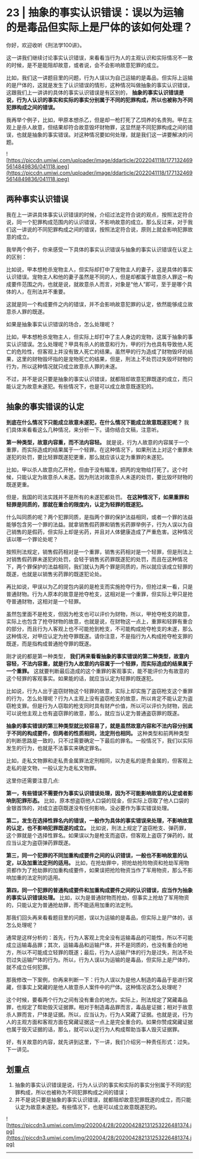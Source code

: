# 23 | 抽象的事实认识错误：误以为运输的是毒品但实际上是尸体的该如何处理？

你好，欢迎收听《刑法学100讲》。

这一讲我们继续讨论事实认识错误，来看看当行为人的主观认识和实际情况不一致的时候，是不是能阻却故意，或者说，会不会影响故意犯罪的成立。

比如，我们这一讲题目里的问题，行为人误以为自己运输的是毒品，但实际上运输的是尸体的，这就是发生了认识错误的情形，这种情况叫做抽象的事实认识错误，这跟我们上一讲讲的具体的事实认识错误是有区别的， **抽象的事实认识错误是说，行为人认识的事实和实际的事实分别属于不同的犯罪构成，所以也被称为不同犯罪构成之间的错误。**

我再举个例子，比如，甲原本想杀乙，但是却一枪打死了乙饲养的名贵狗。甲在主观上是杀人故意，但结果却符合故意毁坏财物罪，这显然是不同犯罪构成之间的错误，也就是抽象的事实错误。对这种情况要如何处理，就是我们这一讲要解决的问题。

![https://piccdn.umiwi.com/uploader/image/ddarticle/2022041118/1771324695614849836/041118.jpeg](https://piccdn.umiwi.com/uploader/image/ddarticle/2022041118/1771324695614849836/041118.jpeg)

## 两种事实认识错误

我在上一讲讲具体事实认识错误的时候，介绍过法定符合说的观点，按照法定符合说，同一个犯罪构成范围内的认识错误，不影响故意的成立。那么反过来，对于我们这一讲说的不同犯罪构成之间的错误，按照法定符合说，原则上就会影响犯罪故意的成立。

我举两个例子，你来感受一下具体的事实认识错误与抽象的事实认识错误在认定上的区别：

比如说，甲本想枪杀宠物主人，但实际却打中了宠物主人的妻子，这是具体的事实认识错误。宠物主人和他的妻子虽然是不同的人，但是却都属于故意杀人罪这一构成要件范围之内，也就是说，就故意杀人而言，对象是“他人”即可，至于是哪个具体的人，在刑法并不重要。

这就是同一个构成要件之内的错误，并不会影响故意犯罪的认定，依然能够成立故意杀人罪的既遂。

如果是抽象事实认识错误的场合，怎么处理呢？

比如，甲本想枪杀宠物主人，但实际上却打中了主人身边的宠物，这属于抽象的事实认识错误。怎么处理呢？甲具有杀人的故意和行为，甲的行为也具有导致他人死亡的危险性，但客观上并没有致人死亡的结果。虽然甲的行为造成了财物毁坏的结果，这里的财物毁坏指的是宠物死亡的结果，但是，刑法上不处罚过失毁坏财物的行为，所以这种情况就只成立故意杀人罪的未遂。

不过，并不是说只要是抽象的事实认识错误，就都阻却故意犯罪既遂的成立，而只能认定为故意未遂犯。有些情况下，也是可以成立故意既遂犯的。

## 抽象的事实错误的认定

 **到底在什么情况下只能成立故意未遂犯，在什么情况下能成立故意既遂犯呢？** 我们具体来看看这么几种情况，来分析一下。请你结合文稿，注意听。

 **第一种类型，故意内容重，而不法内容轻。** 就是说，行为人故意的内容属于一个重罪，而实际造成的结果属于一个轻罪。在这种情况下，如果刑法上对这个重罪未遂犯的处罚，要比轻罪既遂犯更重，那么就应该认定为重罪的未遂犯。

比如，甲以杀人故意向乙开枪，但由于没有瞄准，把丙的宠物给打死了。这个时候，只能认定为故意杀人未遂。因为刑法对故意杀人未遂的处罚，要比毁坏财物的既遂更重。

但是，我国的司法实践并不是所有的未遂犯都处罚。 **在这种情况下，如果重罪和轻罪是同质的，那就在重合的限度内，认定为轻罪的既遂犯。**

什么叫同质的呢？两个犯罪同质，是指两个罪的保护法益相同，或者一个罪的法益能够包含另一个罪的法益。就拿销售假药罪和销售劣药罪举例子，行为人误以为自己销售的是假药，但实际上却是劣药，并且对人体健康造成了严重危害。这种情况该以哪一个罪论处呢？

按照刑法规定，销售假药相对是一个重罪，销售劣药相对是一个轻罪，但是刑法上对销售假药罪未遂犯的处罚，会轻于销售劣药罪既遂犯的处罚，而且在这种情况下，两个罪保护的法益相同，我们就认为两个罪是同质的，所以就应该成立轻罪的既遂，也就是以销售劣药罪的既遂犯论处。

再比如说，甲误以为乙的提包内装的是枪支而实施抢夺行为，但抢过来一看，只是普通财物。行为人原本的故意是抢夺枪支，这相对是一个重罪，但实际上甲只是抢夺普通财物，这相对是一个轻罪。

虽然包里面不是枪支，但因为枪支也可以评价为财物，所以，甲抢夺枪支的故意，实际上也包含了抢夺财物的故意，也就是说，在财物这一点上，重罪和轻罪有重合的部分，而且行为人客观上也不可能抢到枪支，不可能构成抢夺枪支的未遂，那么这种情况，对甲应认定为抢夺罪既遂。请你注意，不是指行为人构成抢夺枪支罪的既遂，而是指构成普通抢夺罪的既遂。

刚才说的都是第一种类型， **我们再来看看抽象的事实错误的第二种类型，故意内容轻，不法内容重，就是行为人故意的内容属于一个轻罪，而实际造成的结果属于一个重罪。** 这就要判断最后造成的这个重罪的客观事实，能不能评价为有故意的这个轻罪的客观事实。如果能的话，就应当认定为轻罪的既遂犯。

比如说，行为人出于盗窃财物这个轻罪的故意，实际上却实施了盗窃枪支这个重罪的行为，怎么处理呢？行为人主观上没有盗窃枪支的故意，所以肯定不能认定为盗窃枪支罪。但是行为人窃取的枪支同时具有财产价值，所以可以评价为财物，因此可以说他主观上也有盗窃罪的故意，那么，就应当认定为普通盗窃罪的既遂。

 **抽象的事实错误的第三种类型就比较容易了，就是虽然故意内容和不法内容分别属于不同的构成要件，但两者的性质相同，法定刑也相同。** 这种类型和前两种类型的判断思路是一致的，只不过需要确定一下最后的罪名。一般情况下，我们以实际发生的行为，也就是不法事实来确定罪名。

比如，走私文物罪和走私贵金属罪法定刑相同，以为走私的是贵金属的，但客观上走私的是文物，一般认定为走私文物罪。

这里你还需要注意几点:

 **第一，有些错误不需要作为事实认识错误处理，因为不可能影响故意的认定或者影响到犯罪形态。** 比如，原本想盗窃他人口袋的现金，但实际上窃取了他人口袋的金银首饰的，对成立盗窃既遂没有任何影响，没必要作为事实错误处理。

 **第二，发生在选择性罪名内的错误，一般作为具体的事实错误来处理，不影响故意的认定，也不影响犯罪既遂的成立。** 比如说，刑法上规定了盗窃枪支、弹药罪，这个罪就是个选择性罪名。如果误以为是枪支而盗窃，但客观上盗窃了弹药的，就应当认定为盗窃弹药罪既遂。

 **第三，同一个犯罪的不同加重构成要件之间的认识错误，一般也不影响故意的认定，以及加重法定刑的适用。** 比如，在抢劫罪中，把抢劫抢险物资和抢劫军用物资都作为了抢劫罪的加重构成要件，如果误把抢险物资当作了军用物资，那么不影响加重的法定刑的适用。

 **第四，同一个犯罪的普通构成要件和加重构成要件之间的认识错误，应当作为抽象的事实认识错误处理。** 比如，以为是普通财物而抢劫，但事实上抢劫了军用物资的，只能认定为普通抢劫罪，而不能适用加重的法定刑。

那我们回头再来看看题目里的问题，误以为运输的是毒品，但实际上是尸体的，该怎么处理呢？

通常是这样分析的：首先，行为人客观上完全没有运输毒品的可能性，所以不可能成立运输毒品罪；其次，运输毒品和运输尸体，并不是同质的，也没有重合的地方，所以不可能成立轻罪的既遂；最后，行为人运输尸体的行为是过失，刑法不处罚过失运输尸体的行为。所以，行为人误以为运输的是毒品，但实际上是尸体的，就不成立任何犯罪。

那我修改一下案例，你再来判断一下：行为人误以为是他人制造的毒品于是进行窝藏，但事实上窝藏的是他人故意杀人案件中的尸体。这种情况该怎么处理呢？

这个时候，要看两个行为之间有没有重合的地方。实际上，刑法规定了窝藏毒品罪，也规定了帮助毁灭证据罪。相对于制造毒品罪而言，毒品是证据；相对于故意杀人罪而言，尸体是证据。所以，应当认为，行为人窝藏了证据。也就是说，行为人的主观方面和客观方面在窝藏证据这一点上是完全重合的。如果你赞成窝藏证据也属于毁灭证据的话，那么，就可以认定行为人构成帮助当事人毁灭证据罪。

好，有关故意的内容，就先讲到这里，下一讲，我们介绍另一种责任形式：过失。下一讲见。

## 划重点

1. 抽象的事实认识错误是说，行为人认识的事实和实际的事实分别属于不同的犯罪构成，所以也被称为不同犯罪构成之间的错误；
2. 并不是说只要是抽象的事实认识错误，就都阻却故意犯罪既遂的成立，而只能认定为故意未遂犯。有些情况下，也是可以成立故意既遂犯的。

![https://piccdn3.umiwi.com/img/202004/28/202004282131253226481374.jpg](https://piccdn3.umiwi.com/img/202004/28/202004282131253226481374.jpg)

---
